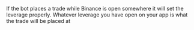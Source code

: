 If the bot places a trade while Binance is open somewhere it will set the leverage properly.
Whatever leverage you have open on your app is what the trade will be placed at
